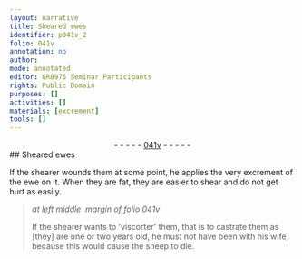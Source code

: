 ```yaml
---
layout: narrative
title: Sheared ewes
identifier: p041v_2
folio: 041v
annotation: no
author:
mode: annotated
editor: GR8975 Seminar Participants
rights: Public Domain
purposes: []
activities: []
materials: [excrement]
tools: []
---
```


 <div class="folio" align="center">- - - - - <a href="http://gallica.bnf.fr/ark:/12148/btv1b10500001g/f88.image" target="_blank">041v</a> - - - - - </div>  
## Sheared ewes

 
If the shearer wounds them at some point, he applies the very <span class="material">excrement</span> of the ewe on it. When they are fat, they are easier to shear and do not get hurt as easily.
 
> *at left middle  margin of folio 041v*
> 
> If the shearer wants to 'viscorter' them, that is to castrate them as [they] are one or two years old, he must not have been with his wife, because this would cause the sheep to die.
 